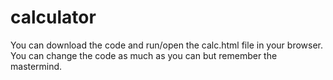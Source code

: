 # calculator
You can download the code and run/open the calc.html file in your browser.
You can change the code as much as you can but remember the mastermind.
